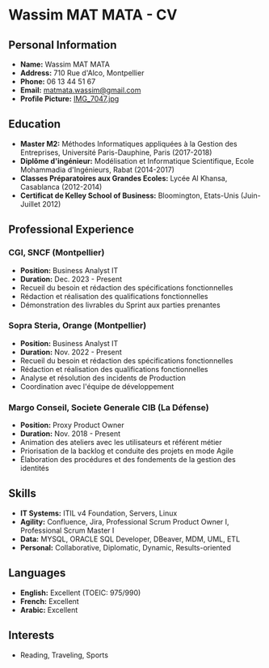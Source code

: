 # Wassim MAT MATA - CV

## Personal Information
- **Name:** Wassim MAT MATA
- **Address:** 710 Rue d'Alco, Montpellier
- **Phone:** 06 13 44 51 67
- **Email:** matmata.wassim@gmail.com
- **Profile Picture:** [IMG_7047.jpg](IMG_7047.jpg)

## Education
- **Master M2:** Méthodes Informatiques appliquées à la Gestion des Entreprises, Université Paris-Dauphine, Paris (2017-2018)
- **Diplôme d'ingénieur:** Modélisation et Informatique Scientifique, Ecole Mohammadia d'Ingénieurs, Rabat (2014-2017)
- **Classes Préparatoires aux Grandes Ecoles:** Lycée Al Khansa, Casablanca (2012-2014)
- **Certificat de Kelley School of Business:** Bloomington, Etats-Unis (Juin-Juillet 2012)

## Professional Experience

### CGI, SNCF (Montpellier)
- **Position:** Business Analyst IT
- **Duration:** Dec. 2023 - Present
- Recueil du besoin et rédaction des spécifications fonctionnelles
- Rédaction et réalisation des qualifications fonctionnelles
- Démonstration des livrables du Sprint aux parties prenantes

### Sopra Steria, Orange (Montpellier)
- **Position:** Business Analyst IT
- **Duration:** Nov. 2022 - Present
- Recueil du besoin et rédaction des spécifications fonctionnelles
- Rédaction et réalisation des qualifications fonctionnelles
- Analyse et résolution des incidents de Production
- Coordination avec l'équipe de développement

### Margo Conseil, Societe Generale CIB (La Défense)
- **Position:** Proxy Product Owner
- **Duration:** Nov. 2018 - Present
- Animation des ateliers avec les utilisateurs et référent métier
- Priorisation de la backlog et conduite des projets en mode Agile
- Élaboration des procédures et des fondements de la gestion des identités

## Skills
- **IT Systems:** ITIL v4 Foundation, Servers, Linux
- **Agility:** Confluence, Jira, Professional Scrum Product Owner I, Professional Scrum Master I
- **Data:** MYSQL, ORACLE SQL Developer, DBeaver, MDM, UML, ETL
- **Personal:** Collaborative, Diplomatic, Dynamic, Results-oriented

## Languages
- **English:** Excellent (TOEIC: 975/990)
- **French:** Excellent
- **Arabic:** Excellent

## Interests
- Reading, Traveling, Sports
